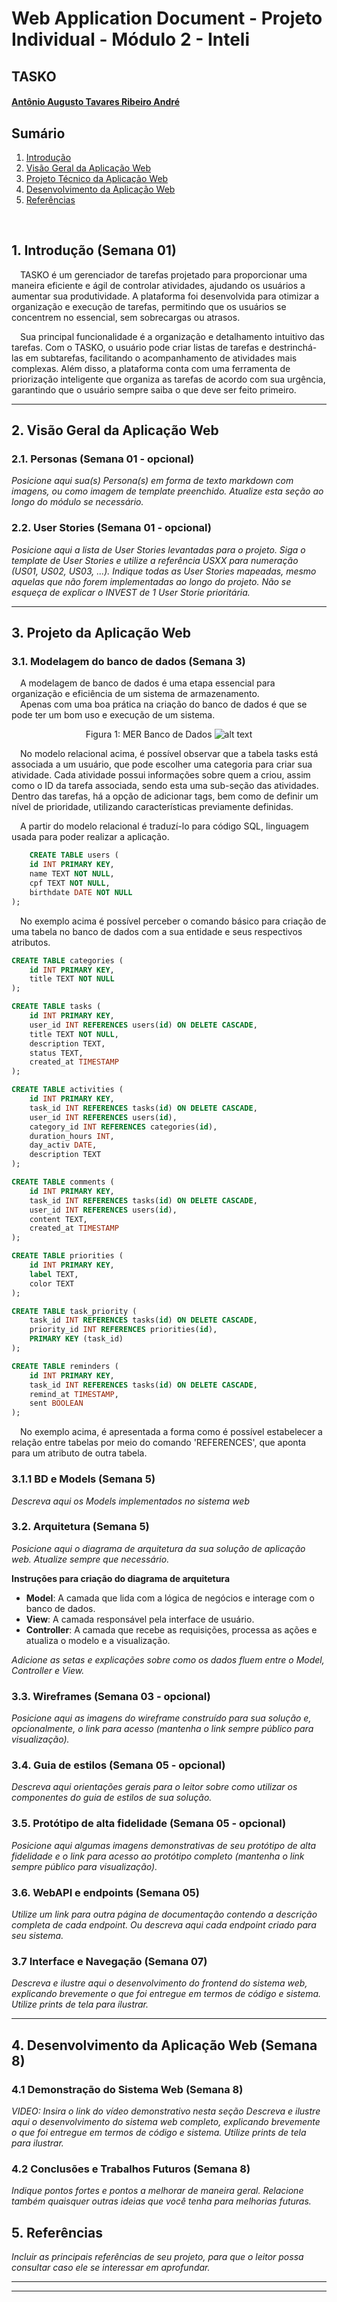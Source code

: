 # Web Application Document - Projeto Individual - Módulo 2 - Inteli

## TASKO

#### [Antônio Augusto Tavares Ribeiro André](https://www.linkedin.com/in/antonio-augusto-tavares-ribeiro-andr%C3%A9-613937345?utm_source=share&utm_campaign=share_via&utm_content=profile&utm_medium=ios_app)

## Sumário

1. [Introdução](#c1)  
2. [Visão Geral da Aplicação Web](#c2)  
3. [Projeto Técnico da Aplicação Web](#c3)  
4. [Desenvolvimento da Aplicação Web](#c4)  
5. [Referências](#c5)  

<br>

## <a name="c1"></a>1. Introdução (Semana 01)

&emsp;TASKO é um gerenciador de tarefas projetado para proporcionar uma maneira eficiente e ágil de controlar atividades, ajudando os usuários a aumentar sua produtividade. A plataforma foi desenvolvida para otimizar a organização e execução de tarefas, permitindo que os usuários se concentrem no essencial, sem sobrecargas ou atrasos.

&emsp;Sua principal funcionalidade é a organização e detalhamento intuitivo das tarefas. Com o TASKO, o usuário pode criar listas de tarefas e destrinchá-las em subtarefas, facilitando o acompanhamento de atividades mais complexas. Além disso, a plataforma conta com uma ferramenta de priorização inteligente que organiza as tarefas de acordo com sua urgência, garantindo que o usuário sempre saiba o que deve ser feito primeiro.

---

## <a name="c2"></a>2. Visão Geral da Aplicação Web

### 2.1. Personas (Semana 01 - opcional)

*Posicione aqui sua(s) Persona(s) em forma de texto markdown com imagens, ou como imagem de template preenchido. Atualize esta seção ao longo do módulo se necessário.*

### 2.2. User Stories (Semana 01 - opcional)

*Posicione aqui a lista de User Stories levantadas para o projeto. Siga o template de User Stories e utilize a referência USXX para numeração (US01, US02, US03, ...). Indique todas as User Stories mapeadas, mesmo aquelas que não forem implementadas ao longo do projeto. Não se esqueça de explicar o INVEST de 1 User Storie prioritária.*

---

## <a name="c3"></a>3. Projeto da Aplicação Web

### 3.1. Modelagem do banco de dados  (Semana 3)

&emsp;A modelagem de banco de dados é uma etapa essencial para organização e eficiência de um sistema de armazenamento. <br>
&emsp;Apenas com uma boa prática na criação do banco de dados é que se pode ter um bom uso e execução de um sistema.

<div style ="text-align: center">

Figura 1: MER Banco de Dados
![alt text](assets/ModeloDB.png)

</div>

&emsp;No modelo relacional acima, é possível observar que a tabela tasks está associada a um usuário, que pode escolher uma categoria para criar sua atividade. Cada atividade possui informações sobre quem a criou, assim como o ID da tarefa associada, sendo esta uma sub-seção das atividades. Dentro das tarefas, há a opção de adicionar tags, bem como de definir um nível de prioridade, utilizando características previamente definidas.

&emsp;A partir do modelo relacional é traduzí-lo para código SQL, linguagem usada para poder realizar a aplicação.

``` sql
    CREATE TABLE users (
    id INT PRIMARY KEY,
    name TEXT NOT NULL,
    cpf TEXT NOT NULL,
    birthdate DATE NOT NULL
);
```
&emsp;No exemplo acima é possível perceber o comando básico para criação de uma tabela no banco de dados com a sua entidade e seus respectivos atributos.

``` sql
CREATE TABLE categories (
    id INT PRIMARY KEY,
    title TEXT NOT NULL
);

CREATE TABLE tasks (
    id INT PRIMARY KEY,
    user_id INT REFERENCES users(id) ON DELETE CASCADE,
    title TEXT NOT NULL,
    description TEXT,
    status TEXT,
    created_at TIMESTAMP
);

CREATE TABLE activities (
    id INT PRIMARY KEY,
    task_id INT REFERENCES tasks(id) ON DELETE CASCADE,
    user_id INT REFERENCES users(id),
    category_id INT REFERENCES categories(id),
    duration_hours INT,
    day_activ DATE,
    description TEXT
);

CREATE TABLE comments (
    id INT PRIMARY KEY,
    task_id INT REFERENCES tasks(id) ON DELETE CASCADE,
    user_id INT REFERENCES users(id),
    content TEXT,
    created_at TIMESTAMP
);

CREATE TABLE priorities (
    id INT PRIMARY KEY,
    label TEXT,
    color TEXT
);

CREATE TABLE task_priority (
    task_id INT REFERENCES tasks(id) ON DELETE CASCADE,
    priority_id INT REFERENCES priorities(id),
    PRIMARY KEY (task_id) 
);

CREATE TABLE reminders (
    id INT PRIMARY KEY,
    task_id INT REFERENCES tasks(id) ON DELETE CASCADE,
    remind_at TIMESTAMP,
    sent BOOLEAN
);
```
&emsp;No exemplo acima, é apresentada a forma como é possível estabelecer a relação entre tabelas por meio do comando 'REFERENCES', que aponta para um atributo de outra tabela.

### 3.1.1 BD e Models (Semana 5)
*Descreva aqui os Models implementados no sistema web*

### 3.2. Arquitetura (Semana 5)

*Posicione aqui o diagrama de arquitetura da sua solução de aplicação web. Atualize sempre que necessário.*

**Instruções para criação do diagrama de arquitetura**  
- **Model**: A camada que lida com a lógica de negócios e interage com o banco de dados.
- **View**: A camada responsável pela interface de usuário.
- **Controller**: A camada que recebe as requisições, processa as ações e atualiza o modelo e a visualização.
  
*Adicione as setas e explicações sobre como os dados fluem entre o Model, Controller e View.*

### 3.3. Wireframes (Semana 03 - opcional)

*Posicione aqui as imagens do wireframe construído para sua solução e, opcionalmente, o link para acesso (mantenha o link sempre público para visualização).*

### 3.4. Guia de estilos (Semana 05 - opcional)

*Descreva aqui orientações gerais para o leitor sobre como utilizar os componentes do guia de estilos de sua solução.*


### 3.5. Protótipo de alta fidelidade (Semana 05 - opcional)

*Posicione aqui algumas imagens demonstrativas de seu protótipo de alta fidelidade e o link para acesso ao protótipo completo (mantenha o link sempre público para visualização).*

### 3.6. WebAPI e endpoints (Semana 05)

*Utilize um link para outra página de documentação contendo a descrição completa de cada endpoint. Ou descreva aqui cada endpoint criado para seu sistema.*  

### 3.7 Interface e Navegação (Semana 07)

*Descreva e ilustre aqui o desenvolvimento do frontend do sistema web, explicando brevemente o que foi entregue em termos de código e sistema. Utilize prints de tela para ilustrar.*

---

## <a name="c4"></a>4. Desenvolvimento da Aplicação Web (Semana 8)

### 4.1 Demonstração do Sistema Web (Semana 8)

*VIDEO: Insira o link do vídeo demonstrativo nesta seção*
*Descreva e ilustre aqui o desenvolvimento do sistema web completo, explicando brevemente o que foi entregue em termos de código e sistema. Utilize prints de tela para ilustrar.*

### 4.2 Conclusões e Trabalhos Futuros (Semana 8)

*Indique pontos fortes e pontos a melhorar de maneira geral.*
*Relacione também quaisquer outras ideias que você tenha para melhorias futuras.*



## <a name="c5"></a>5. Referências

_Incluir as principais referências de seu projeto, para que o leitor possa consultar caso ele se interessar em aprofundar._<br>

---
---
